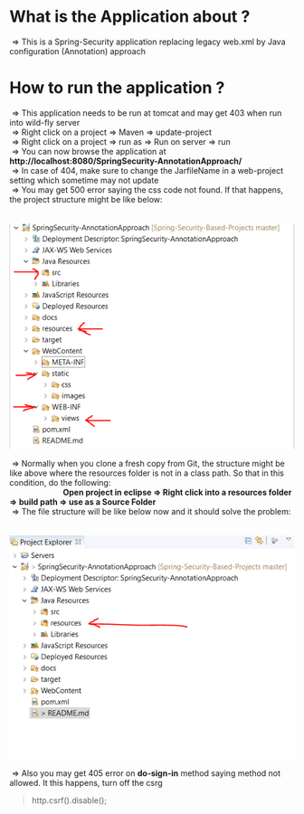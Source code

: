 # What is the Application about ? </br>
&nbsp;=> This is a Spring-Security application replacing legacy web.xml by Java configuration (Annotation) approach </br>

# How to run the application ? </br>
&nbsp;=> This application needs to be run at tomcat and may get 403 when run into wild-fly server </br>
&nbsp;=> Right click on a project => Maven => update-project</br>
&nbsp;=> Right click on a project => run as => Run on server => run </br>
&nbsp;=> You can now browse the application at <strong>http://localhost:8080/SpringSecurity-AnnotationApproach/</strong> </br>
&nbsp;=> In case of 404, make sure to change the JarfileName in a web-project setting which sometime may not update</br>
&nbsp;=> You may get 500 error saying the css code not found. If that happens, the project structure might be like below:</br></br>
&nbsp;&nbsp;&nbsp;&nbsp;&nbsp;&nbsp;&nbsp;&nbsp;&nbsp;&nbsp;&nbsp;&nbsp;&nbsp;&nbsp;&nbsp;&nbsp;&nbsp;&nbsp;&nbsp;&nbsp;
              ![./docs/Project_View.PNG](./docs/Project_View.PNG) <br/>
              
&nbsp;=> Normally when you clone a fresh copy from Git, the structure might be like above where the resources folder is not in a class path. So that in this condition, do the following: </br>
&nbsp;&nbsp;&nbsp;&nbsp;&nbsp;&nbsp;&nbsp;&nbsp;&nbsp;&nbsp;&nbsp;&nbsp;&nbsp;&nbsp;&nbsp;&nbsp;&nbsp;&nbsp;&nbsp;&nbsp;&nbsp;&nbsp;&nbsp;&nbsp;<strong>Open project in eclipse => Right click into a resources folder => build path => use as a Source Folder</strong> </br>
&nbsp;=> The file structure will be like below now and it should solve the problem:</br></br>
&nbsp;&nbsp;&nbsp;&nbsp;&nbsp;&nbsp;&nbsp;&nbsp;&nbsp;&nbsp;&nbsp;&nbsp;&nbsp;&nbsp;&nbsp;&nbsp;&nbsp;&nbsp;&nbsp;&nbsp;
              ![./docs/Project_View_After_Change.PNG](./docs/Project_View_After_Change.PNG) <br/>
              
&nbsp;=> Also you may get 405 error on <strong>do-sign-in</strong> method saying method not allowed. It this happens, turn off the csrg 
> http.csrf().disable();        
